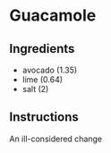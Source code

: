 # Guacamole
## Ingredients
* avocado (1.35)
* lime (0.64)
* salt (2)
## Instructions
An ill-considered change
